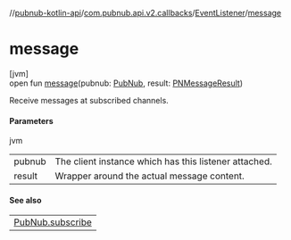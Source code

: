 //[pubnub-kotlin-api](../../../index.md)/[com.pubnub.api.v2.callbacks](../index.md)/[EventListener](index.md)/[message](message.md)

# message

[jvm]\
open fun [message](message.md)(pubnub: [PubNub](../../com.pubnub.api/-pub-nub/index.md), result: [PNMessageResult](../../../../../pubnub-core/pubnub-core-api/pubnub-core-api/com.pubnub.api.models.consumer.pubsub/-p-n-message-result/index.md))

Receive messages at subscribed channels.

#### Parameters

jvm

| | |
|---|---|
| pubnub | The client instance which has this listener attached. |
| result | Wrapper around the actual message content. |

#### See also

| |
|---|
| [PubNub.subscribe](../../com.pubnub.api/-pub-nub/subscribe.md) |

